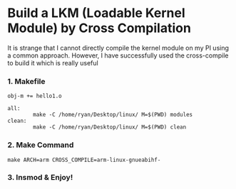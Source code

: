 # Build a LKM (Loadable Kernel Module) by Cross Compilation

It is strange that I cannot directly compile the kernel module on my PI using a common approach. However, I have successfully used the cross-compile to build it which is really useful

### 1. Makefile

~~~
obj-m += hello1.o

all:
		make -C /home/ryan/Desktop/linux/ M=$(PWD) modules
clean:
		make -C /home/ryan/Desktop/linux/ M=$(PWD) clean
~~~

### 2. Make Command

`make ARCH=arm CROSS_COMPILE=arm-linux-gnueabihf-`

### 3. Insmod & Enjoy!
